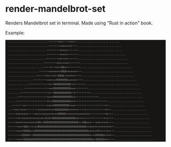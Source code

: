 # render-mandelbrot-set

Renders Mandelbrot set in terminal.
Made using "Rust in action" book.

Example:

![example.png](example.png)
